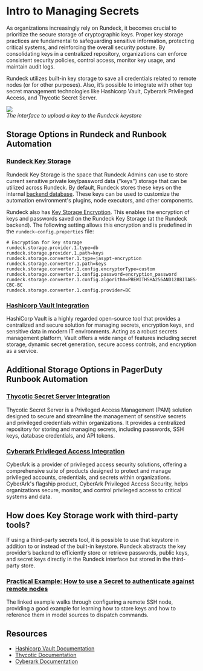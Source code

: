 # Intro to Managing Secrets
As organizations increasingly rely on Rundeck, it becomes crucial to prioritize the secure storage of cryptographic keys. Proper key storage practices are fundamental to safeguarding sensitive information, protecting critical systems, and reinforcing the overall security posture. By consolidating keys in a centralized repository, organizations can enforce consistent security policies, control access, monitor key usage, and maintain audit logs.

Rundeck utilizes built-in key storage to save all credentials related to remote nodes (or for other purposes). Also, it’s possible to integrate with other top secret management technologies like Hashicorp Vault, Cyberark Privileged Access, and Thycotic Secret Server.

![](/assets/img/secrets-1.png)<br>
_The interface to upload a key to the Rundeck keystore_

## Storage Options in Rundeck and Runbook Automation

### [Rundeck Key Storage](/manual/key-storage/index.html#rundeck-key-storage)
Rundeck Key Storage is the space that Rundeck Admins can use to store current sensitive private key/password data ("keys") storage that can be utilized across Rundeck. By default, Rundeck stores these keys on the internal [backend database](/administration/configuration/database/#database-overview). These keys can be used to customize the automation environment's plugins, node executors, and other components.

Rundeck also has [Key Storage Encryption](/administration/configuration/plugins/bundled-plugins.html#jasypt-encryption-plugin). This enables the encryption of keys and passwords saved on the Rundeck Key Storage (at the Rundeck backend). The following setting allows this encryption and is predefined in the `rundeck-config.properties` file:

```
# Encryption for key storage
rundeck.storage.provider.1.type=db
rundeck.storage.provider.1.path=keys
rundeck.storage.converter.1.type=jasypt-encryption
rundeck.storage.converter.1.path=keys
rundeck.storage.converter.1.config.encryptorType=custom
rundeck.storage.converter.1.config.password=encryption_password
rundeck.storage.converter.1.config.algorithm=PBEWITHSHA256AND128BITAES-CBC-BC
rundeck.storage.converter.1.config.provider=BC
```

### [Hashicorp Vault Integration](/learning/howto/vault-integration.html#how-to-integrate-hashicorp-vault)
HashiCorp Vault is a highly regarded open-source tool that provides a centralized and secure solution for managing secrets, encryption keys, and sensitive data in modern IT environments. Acting as a robust secrets management platform, Vault offers a wide range of features including secret storage, dynamic secret generation, secure access controls, and encryption as a service.

## Additional Storage Options in PagerDuty Runbook Automation

### [Thycotic Secret Server Integration](/manual/key-storage/storage-plugins/thycotic-storage.html#thycotic-storage-plugin-enterprise)
Thycotic Secret Server is a Privileged Access Management (PAM) solution designed to secure and streamline the management of sensitive secrets and privileged credentials within organizations. It provides a centralized repository for storing and managing secrets, including passwords, SSH keys, database credentials, and API tokens. 

### [Cyberark Privileged Access Integration](/manual/key-storage/storage-plugins/cyberark-storage.html#cyberark-key-storage-plugin-enterprise)
CyberArk is a provider of privileged access security solutions, offering a comprehensive suite of products designed to protect and manage privileged accounts, credentials, and secrets within organizations. CyberArk's flagship product, CyberArk Privileged Access Security, helps organizations secure, monitor, and control privileged access to critical systems and data.

## How does Key Storage work with third-party tools?
If using a third-party secrets tool, it is possible to use that keystore in addition to or instead of the built-in keystore.  Rundeck abstracts the key provider’s backend to efficiently store or retrieve passwords, public keys, and secret keys directly in the Rundeck interface but stored in the third-party store.

### [Practical Example: How to use a Secret to authenticate against remote nodes](/learning/howto/ssh-on-linux-nodes.html#using-ssh-on-linux-unix-nodes)
The linked example walks through configuring a remote SSH node, providing a good example for learning how to store keys and how to reference them in model sources to dispatch commands. 

## Resources
* [Hashicorp Vault Documentation](https://developer.hashicorp.com/vault/docs?product_intent=vault)
* [Thycotic Documentation](https://docs.thycotic.com/ss/current)
* [Cyberark Documentation](https://docs.cyberark.com/Product-Doc/OnlineHelp/Portal/Content/Resources/_TopNav/cc_Portal.htm)